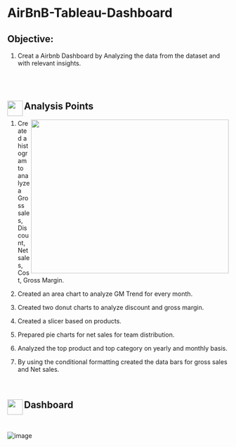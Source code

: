 # AirBnB-Tableau-Dashboard

## Objective: 
1.  Creat a Airbnb Dashboard by Analyzing the data from the dataset and with relevant insights. 

<br>
<br>
<h2>
<p><img align="left" height=35 width=35 src="https://assets.materialup.com/uploads/805362d3-e9d6-4aa7-b314-ed9dde22558b/preview.gif"/></p> Analysis Points
</h2>
<p><img align="right" height=350 width=450 src="(https://media4.giphy.com/media/3oKIPEqDGUULpEU0aQ/giphy.gif?cid=ecf05e47i22jmgk1zyrnxi2spbwqdbx4amvm0o6ou762zpqs&ep=v1_gifs_search&rid=giphy.gif&ct=g)"/></p>

1. Created a histogram to analyze a Gross sales, Discount, Net sales, Cost, Gross Margin.

2. Created an area chart to analyze GM Trend for every month.

3. Created two donut charts to analyze discount and gross margin. 

4. Created a slicer based on products.

5. Prepared pie charts for net sales for team distribution.

6. Analyzed the top product and top category on yearly and monthly basis.

7. By using the conditional formatting created the data bars for gross sales and Net sales. 

<br>
<h2>
<p><img align="left" height=35 width=35 src="https://i.pinimg.com/originals/a2/70/d2/a270d270d5ca184422cf980475b99e24.gif"/></p> Dashboard
</h2>
<br>


![image](https://user-images.githubusercontent.com/112122147/187630669-a48e6628-2663-4e6b-bfe4-a8ba5623ee8b.png)
